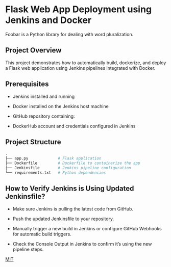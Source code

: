 # Flask Web App Deployment using Jenkins and Docker

Foobar is a Python library for dealing with word pluralization.

## Project Overview

This project demonstrates how to automatically build, dockerize, and deploy a Flask web application using Jenkins pipelines integrated with Docker.

## Prerequisites
- Jenkins installed and running

- Docker installed on the Jenkins host machine

- GitHub repository containing:

- DockerHub account and credentials configured in Jenkins


## Project Structure

```bash
.
├── app.py             # Flask application
├── Dockerfile         # Dockerfile to containerize the app
├── Jenkinsfile        # Jenkins pipeline configuration
└── requirements.txt   # Python dependencies

```

## How to Verify Jenkins is Using Updated Jenkinsfile?
- Make sure Jenkins is pulling the latest code from GitHub.

- Push the updated Jenkinsfile to your repository.

- Manually trigger a new build in Jenkins or configure GitHub Webhooks for automatic build triggers.

- Check the Console Output in Jenkins to confirm it’s using the new pipeline steps.



[MIT](https://choosealicense.com/licenses/mit/)